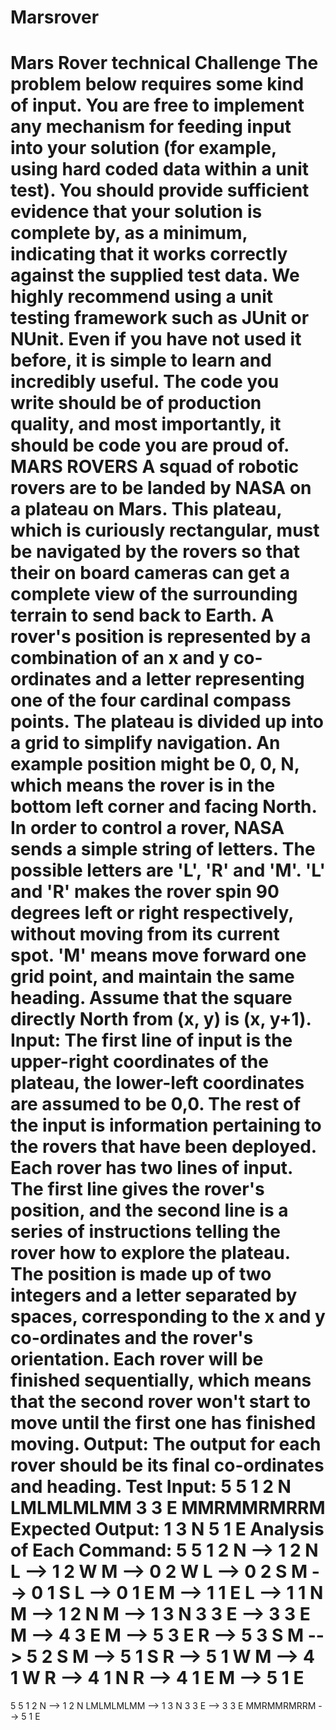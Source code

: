 # Marsrover
Mars Rover technical Challenge
The problem below requires some kind of input. You are free to implement any mechanism for feeding input into your solution (for example, using hard coded data within a unit test). You should provide sufficient evidence that your solution is complete by, as a minimum, indicating that it works correctly against the supplied test data.
We highly recommend using a unit testing framework such as JUnit or NUnit. Even if you have not used it before, it is simple to learn and incredibly useful.
The code you write should be of production quality, and most importantly, it should be code you are proud of.
MARS ROVERS A squad of robotic rovers are to be landed by NASA on a plateau on Mars.
This plateau, which is curiously rectangular, must be navigated by the rovers so that their on board cameras can get a complete view of the surrounding terrain to send back to Earth.
A rover's position is represented by a combination of an x and y co-ordinates and a letter representing one of the four cardinal compass points. The plateau is divided up into a grid to simplify navigation. An example position might be 0, 0, N, which means the rover is in the bottom left corner and facing North.
In order to control a rover, NASA sends a simple string of letters. The possible letters are 'L', 'R' and 'M'. 'L' and 'R' makes the rover spin 90 degrees left or right respectively, without moving from its current spot.
'M' means move forward one grid point, and maintain the same heading.
Assume that the square directly North from (x, y) is (x, y+1).
Input: The first line of input is the upper-right coordinates of the plateau, the lower-left coordinates are assumed to be 0,0. The rest of the input is information pertaining to the rovers that have been deployed. Each rover has two lines of input. The first line gives the rover's position, and the second line is a series of instructions telling the rover how to explore the plateau. The position is made up of two integers and a letter separated by spaces, corresponding to the x and y co-ordinates and the rover's orientation.
Each rover will be finished sequentially, which means that the second rover won't start to move until the first one has finished moving.
Output: The output for each rover should be its final co-ordinates and heading.
Test Input: 5 5 1 2 N LMLMLMLMM 3 3 E MMRMMRMRRM
Expected Output: 1 3 N 5 1 E
Analysis of Each Command:
5 5 1 2 N --> 1 2 N L --> 1 2 W M --> 0 2 W L --> 0 2 S M --> 0 1 S L --> 0 1 E M --> 1 1 E L --> 1 1 N M --> 1 2 N M --> 1 3 N 3 3 E --> 3 3 E M --> 4 3 E M --> 5 3 E R --> 5 3 S M --> 5 2 S M --> 5 1 S R --> 5 1 W M --> 4 1 W R --> 4 1 N R --> 4 1 E M --> 5 1 E
==================
5 5
1 2 N --> 1 2 N
LMLMLMLMM --> 1 3 N
3 3 E --> 3 3 E
MMRMMRMRRM --> 5 1 E


